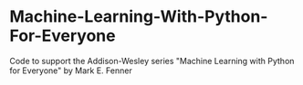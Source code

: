 # Machine-Learning-With-Python-For-Everyone
Code to support the Addison-Wesley series "Machine Learning with Python for Everyone" by Mark E. Fenner
